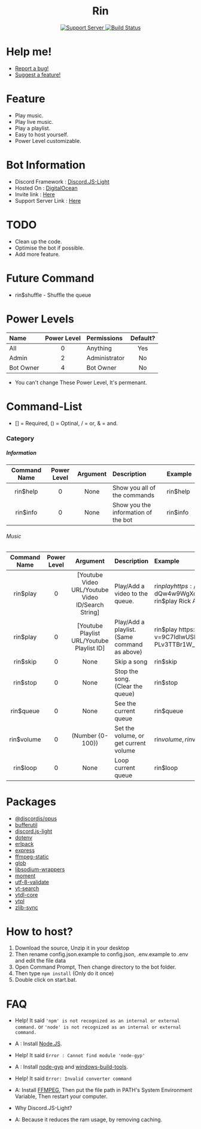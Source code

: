 <h1 align="center">Rin</h1>
<div align="center">
    <a href="https://discord.gg/kpMyn55">
        <img src="https://discordapp.com/api/guilds/723434573802766357/widget.png" alt="Support Server"/>
    </a>
    <a href="https://travis-ci.com/xhayper/Rin">
        <img src="https://travis-ci.com/xhayper/Rin.svg?branch=rin-master" alt="Build Status"/>
    </a>
</div>

# Help me!
* [Report a bug!](https://github.com/xhayper/Rin/issues/new?assignees=&labels=&template=bug_report.md&title=%5BBUG%5D)
* [Suggest a feature!](https://github.com/xhayper/Rin/issues/new?assignees=&labels=&template=feature_request.md&title=%5BREQUEST%5D)

# Feature
* Play music.
* Play live music.
* Play a playlist.
* Easy to host yourself.
* Power Level customizable.

# Bot Information
* Discord Framework : [Discord.JS-Light](https://www.npmjs.com/package/discord.js-light)
* Hosted On : [DigitalOcean](https://www.digitalocean.com)
* Invite link : [Here](https://discordapp.com/oauth2/authorize?client_id=732807386414317658&scope=bot&permissions=70643009)
* Support Server Link : [Here](https://discord.gg/kpMyn55)

# TODO
* Clean up the code.
* Optimise the bot if possible.
* Add more feature.

# Future Command
* rin$shuffle - Shuffle the queue

# Power Levels

|Name     | Power Level | Permissions | Default? |
|:--------|:-----------:|:------------|:--------:|
|All      |0            |Anything     |Yes       |
|Admin    |2            |Administrator|No        |
|Bot Owner|4            |Bot Owner    |No        |

* You can't change These Power Level, It's permenant.

# Command-List
 
* [] = Required, () = Optinal, / = or, & = and.

### Category

##### Information

|Command Name |Power Level|Argument |Description                        |Example |
|:-----------:|:---------:|:-------:|:----------------------------------|:-------|
|rin$help     |0          |None     |Show you all of the commands       |rin$help|                
|rin$info     |0          |None     |Show you the information of the bot|rin$info|

###### Music

|Command Name |Power Level|Argument                                                |Description                                 |Example                                                                                                                                    |
|:-----------:|:---------:|:------------------------------------------------------:|:-------------------------------------------|:------------------------------------------------------------------------------------------------------------------------------------------|
|rin$play     |0          |[Youtube Video URL/Youtube Video ID/Search String]      |Play/Add a video to the queue.              |rin$play https://www.youtube.com/watch?v=dQw4w9WgXcQ<br>rin$play dQw4w9WgXcQ<br>rin$play Rick Astley - Never Gonna Give You Up             |
|rin$play     |0          |[Youtube Playlist URL/Youtube Playlist ID]              |Play/Add a playlist. (Same command as above)|rin$play https://www.youtube.com/watch?v=9C7IdIwUSMU&list=PLv3TTBr1W_9tppikBxAE_G6qjWdBljBHJ<br>rin$play PLv3TTBr1W_9tppikBxAE_G6qjWdBljBHJ|
|rin$skip     |0          |None                                                    |Skip a song                                 |rin$skip                                                                                                                                   |
|rin$stop     |0          |None                                                    |Stop the song. (Clear the queue)            |rin$stop                                                                                                                                   |
|rin$queue    |0          |None                                                    |See the current queue                       |rin$queue                                                                                                                                  |
|rin$volume   |0          |(Number {0-100})                                        |Set the volume, or get current volume       |rin$volume, rin$volume 100                                                                                                                 |
|rin$loop     |0          |None                                                    |Loop current queue                          |rin$loop                                                                                                                                   |

# Packages
* [@discordjs/opus](https://www.npmjs.com/package/@discordjs/opus)
* [bufferutil](https://www.npmjs.com/package/bufferutil)
* [discord.js-light](https://www.npmjs.com/package/discord.js-light)
* [dotenv](https://www.npmjs.com/package/dotenv)
* [erlpack](https://github.com/discordapp/erlpack)
* [express](https://www.npmjs.com/package/express)
* [ffmpeg-static](https://www.npmjs.com/package/ffmpeg-static)
* [glob](https://www.npmjs.com/package/glob)
* [libsodium-wrappers](https://www.npmjs.com/package/libsodium-wrappers)
* [moment](https://www.npmjs.com/package/moment)
* [utf-8-validate](https://www.npmjs.com/package/utf-8-validate)
* [yt-search](https://www.npmjs.com/package/yt-search)
* [ytdl-core](https://www.npmjs.com/package/ytdl-core)
* [ytpl](https://www.npmjs.com/package/ytpl)
* [zlib-sync](https://www.npmjs.com/package/zlib-sync)

# How to host?


1. Download the source, Unzip it in your desktop
2. Then rename config.json.example to config.json, .env.example to .env and edit the file data
3. Open Command Prompt, Then change directory to the bot folder.
4. Then type ```npm install``` (Only do it once)
5. Double click on start.bat.

# FAQ
* Help! It said `'npm' is not recognized as an internal or external command.` or `'node' is not recognized as an internal or external command.`
* A : Install [Node.JS](https://nodejs.org/en/).

* Help! It said `Error : Cannot find module 'node-gyp'`
* A : Install [node-gyp](https://github.com/nodejs/node-gyp) and [windows-build-tools](https://www.npmjs.com/package/windows-build-tools).

* Help! It said `Error: Invalid converter command`
* A: Install [FFMPEG](https://www.ffmpeg.org/download.html), Then put the file path in PATH's System Environment Variable, Then restart your computer.

* Why Discord.JS-Light?
* A: Because it reduces the ram usage, by removing caching.